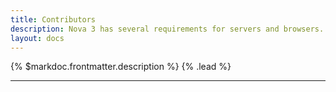 ```yaml
---
title: Contributors
description: Nova 3 has several requirements for servers and browsers.
layout: docs
---
```


{% $markdoc.frontmatter.description %} {% .lead %}

---
